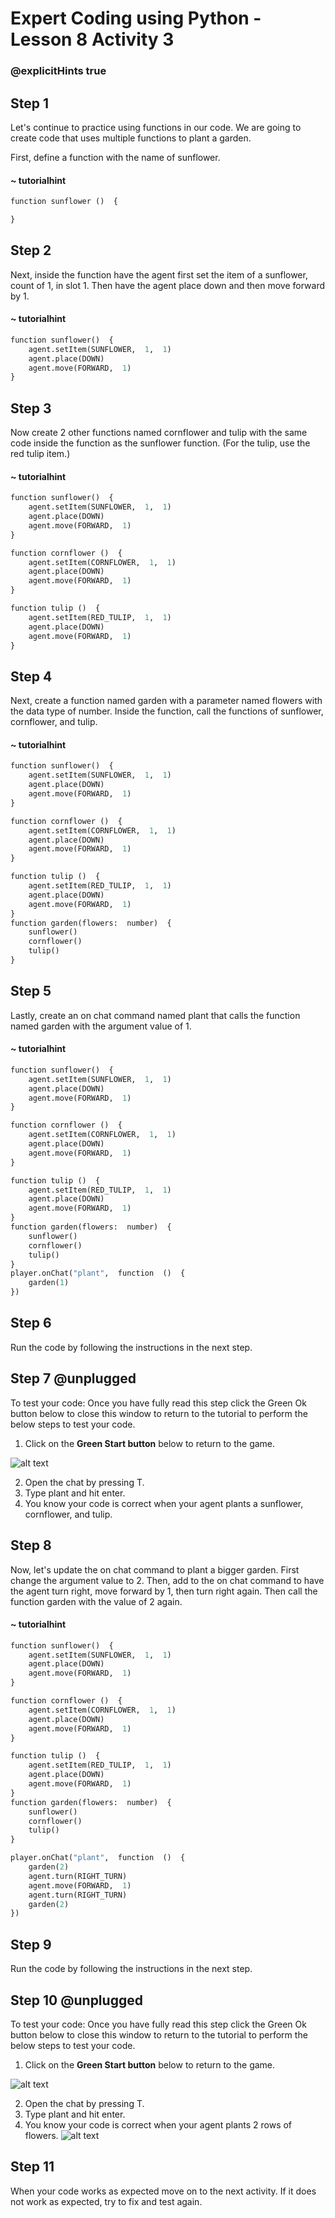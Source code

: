 # Expert Coding using Python - Lesson 8 Activity 3
### @explicitHints true


## Step 1

Let's continue to practice using functions in our code.  We are going to create code that uses multiple functions to plant a garden. 

First, define a function with the name of sunflower.  

#### ~ tutorialhint

```python
function sunflower ()  {

}

```

## Step 2

Next, inside the function have the agent first set the item of a sunflower, count of 1, in slot 1.  Then have the agent place down and then move forward by 1. 

#### ~ tutorialhint

```python
function sunflower()  {
	agent.setItem(SUNFLOWER,  1,  1)
	agent.place(DOWN)	
	agent.move(FORWARD,  1)
}

```

## Step 3

Now create 2 other functions named cornflower and tulip with the same code inside the function as the sunflower function. (For the tulip, use the red tulip item.)

#### ~ tutorialhint

```python
function sunflower()  {
	agent.setItem(SUNFLOWER,  1,  1)
	agent.place(DOWN)	
	agent.move(FORWARD,  1)
}

function cornflower ()  {
	agent.setItem(CORNFLOWER,  1,  1)
	agent.place(DOWN)
	agent.move(FORWARD,  1)
}

function tulip ()  {
	agent.setItem(RED_TULIP,  1,  1)
	agent.place(DOWN)
	agent.move(FORWARD,  1)
}

```

## Step 4

Next, create a function named garden with a parameter named flowers with the data type of number.  Inside the function, call the functions of sunflower, cornflower, and tulip. 

#### ~ tutorialhint

```python
function sunflower()  {
	agent.setItem(SUNFLOWER,  1,  1)
	agent.place(DOWN)	
	agent.move(FORWARD,  1)
}

function cornflower ()  {
	agent.setItem(CORNFLOWER,  1,  1)
	agent.place(DOWN)
	agent.move(FORWARD,  1)
}

function tulip ()  {
	agent.setItem(RED_TULIP,  1,  1)
	agent.place(DOWN)
	agent.move(FORWARD,  1)
}
function garden(flowers:  number)  {
	sunflower()
	cornflower()
	tulip()
}

```

## Step 5

Lastly, create an on chat command named plant that calls the function named garden with the argument value of 1.  

#### ~ tutorialhint

```python
function sunflower()  {
	agent.setItem(SUNFLOWER,  1,  1)
	agent.place(DOWN)	
	agent.move(FORWARD,  1)
}

function cornflower ()  {
	agent.setItem(CORNFLOWER,  1,  1)
	agent.place(DOWN)
	agent.move(FORWARD,  1)
}

function tulip ()  {
	agent.setItem(RED_TULIP,  1,  1)
	agent.place(DOWN)
	agent.move(FORWARD,  1)
}
function garden(flowers:  number)  {
	sunflower()
	cornflower()
	tulip()
}
player.onChat("plant",  function  ()  {
	garden(1)
})

```

## Step 6

Run the code by following the instructions in the next step.


## Step 7 @unplugged
To test your code:
Once you have fully read this step click the Green Ok button below to close this window to return to the tutorial to perform the below steps to test your code.

1. Click on the **Green Start button** below to return to the game.

  

![alt text](https://expertjs.codingcredentials.com/Lesson1/1.1/1.JPG?raw=true  "Start")

2. Open the chat by pressing T. 
3. Type plant and hit enter. 
4. You know your code is correct when your agent plants a sunflower, cornflower, and tulip.  


## Step 8

Now, let's update the on chat command to plant a bigger garden. 
First change the argument value to 2.  Then, add to the on chat command to have the agent turn right, move forward by 1, then turn right again.  Then call the function garden with the value of 2 again. 

#### ~ tutorialhint

```python
function sunflower()  {
	agent.setItem(SUNFLOWER,  1,  1)
	agent.place(DOWN)	
	agent.move(FORWARD,  1)
}

function cornflower ()  {
	agent.setItem(CORNFLOWER,  1,  1)
	agent.place(DOWN)
	agent.move(FORWARD,  1)
}

function tulip ()  {
	agent.setItem(RED_TULIP,  1,  1)
	agent.place(DOWN)
	agent.move(FORWARD,  1)
}
function garden(flowers:  number)  {
	sunflower()
	cornflower()
	tulip()
}

player.onChat("plant",  function  ()  {
	garden(2)
	agent.turn(RIGHT_TURN)
	agent.move(FORWARD,  1)
	agent.turn(RIGHT_TURN)
	garden(2)
})

```


## Step 9

Run the code by following the instructions in the next step.


## Step 10 @unplugged
To test your code:
Once you have fully read this step click the Green Ok button below to close this window to return to the tutorial to perform the below steps to test your code.

1. Click on the **Green Start button** below to return to the game.

  

![alt text](https://expertjs.codingcredentials.com/Lesson1/1.1/1.JPG?raw=true  "Start")

2. Open the chat by pressing T. 
3. Type plant and hit enter. 
4. You know your code is correct when your agent plants 2 rows of flowers. 
![alt text](https://expertjs.codingcredentials.com/Lesson8/8.1/8.1.2.png?raw=true  "code")

## Step 11

When your code works as expected move on to the next activity.
If it does not work as expected, try to fix and test again.
